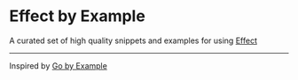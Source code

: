 # Effect by Example

A curated set of high quality snippets and examples for using [Effect](https:/effect.website)

---

Inspired by [Go by Example](https://gobyexample.com)
